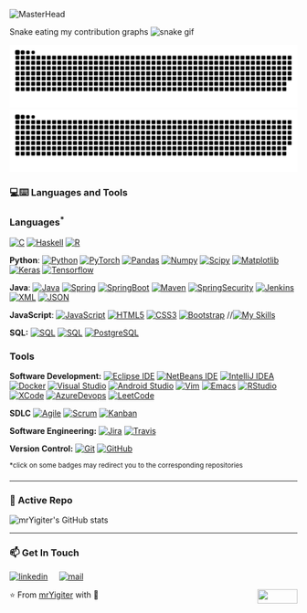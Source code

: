 ![MasterHead](https://univerlist.com/media/uploads/2018/05/24/java-code-with-logo-feature_1290x688_ms.jpg)


Snake eating my contribution graphs
![snake gif](https://github.com/mrYigiter/blob/output/github-contribution-grid-snake.gif)


![github contribution grid snake animation](https://raw.githubusercontent.com/platane/platane/output/github-contribution-grid-snake-dark.svg#gh-dark-mode-only)![github contribution grid snake animation](https://raw.githubusercontent.com/platane/platane/output/github-contribution-grid-snake.svg#gh-light-mode-only)


### 💻:keyboard: Languages and Tools 

### Languages<sup>*</sup>

[![C](https://img.shields.io/badge/-A8B9CC?style=flat&logo=c&logoColor=white&link=https://github.com/mrYigiter)](https://github.com/mrYigiter)
[![Haskell](https://img.shields.io/badge/-Haskell-purple?style=flat&logo=haskell&logoColor=white&link=https://github.com/mrYigiter/Haskell---NLP)](https://github.com/mrYigiter/Haskell---NLP)
[![R](https://img.shields.io/badge/-R-blue?style=flat&logo=R&logoColor=white&link=https://github.com/mrYigiter/Haskell---NLP)](https://github.com/mrYigiter/Haskell---NLP)

  **Python**:
  [![Python](https://img.shields.io/badge/-Python-black?style=flat&logo=python&link=https://github.com/mrYigiter/Python-AWS-TradingAI)](https://github.com/mrYigiter/Python-AWS-TradingAI)
  [![PyTorch](https://img.shields.io/badge/-PyTorch-EE4C2C?style=flat&logo=PyTorch&logoColor=white&link=https://github.com/mrYigiter/Python-AWS-TradingAI)](https://github.com/mrYigiter/Python-AWS-TradingAI)
  [![Pandas](https://img.shields.io/badge/-Pandas-150458?style=flat&logo=Pandas&link=https://github.com/mrYigiter/Python-AWS-TradingAI)](https://github.com/mrYigiter/Python-AWS-TradingAI)
  [![Numpy](https://img.shields.io/badge/-Numpy-lightgray?style=flat&logo=Numpy&logoColor=white&link=hhttps://github.com/mrYigiter/Python-AWS-TradingAI)](https://github.com/mrYigiter/Python-AWS-TradingAI)
  [![Scipy](https://img.shields.io/badge/-Scipy-blue?style=flat&logo=Scipy&logoColor=white&link=https://github.com/mrYigiter/Python-AWS-TradingAI)](https://github.com/mrYigiter/Python-AWS-TradingAI)
  [![Matplotlib](https://img.shields.io/badge/-Matplotlib-black?style=flat&logo=Matplotlib&logoColor=white&link=https://github.com/mrYigiter/Python-AWS-TradingAI)](https://github.com/mrYigiter/Python-AWS-TradingAI)
  [![Keras](https://img.shields.io/badge/-Keras-D00000?style=flat&logo=Keras&link=https://github.com/mrYigiter/Python-AWS-TradingAI)](https://github.com/mrYigiter/Python-AWS-TradingAI)
  [![Tensorflow](https://img.shields.io/badge/-Tensorflow-gray?style=flat&logo=tensorflow&link=https://github.com/mrYigiter/Python-AWS-TradingAI)](https://github.com/mrYigiter/Python-AWS-TradingAI) 

  **Java**: 
  [![Java](https://img.shields.io/badge/Java-orange?style=flat&logo=java&logoColor=white&link=https://github.com/mrYigiter/OOP-JAVA-and-Android-App-Developer)](https://github.com/mrYigiter/OOP-JAVA-and-Android-App-Developer) 
  [![Spring](https://img.shields.io/badge/-Spring-lightgray?style=flat&logo=spring&link=https://github.com/mrYigiter/Java-Web-Developer)](https://github.com/mrYigiter/Java-Web-Developer)
  [![SpringBoot](https://img.shields.io/badge/-Springboot-black?style=flat&logo=springboot&link=https://github.com/mrYigiter/Java-Web-Developer)](https://github.com/mrYigiter/Java-Web-Developer)
  [![Maven](https://img.shields.io/badge/Maven-C71A36?style=flat&logo=apache-maven&link=https://github.com/mrYigiter/Java-Web-Developer)](https://github.com/mrYigiter/Java-Web-Developer) 
  [![SpringSecurity](https://img.shields.io/badge/SpringSecurity-02303A?style=flat&logo=springboot&link=https://github.com/mrYigiter/Java-Web-Developer)](https://github.com/mrYigiter/Java-Web-Developer)
  [![Jenkins](https://img.shields.io/badge/Jenkins-gray?style=flat&logo=jenkins&link=https://github.com/mrYigiter/Java-Web-Developer)](https://github.com/mrYigiter/Java-Web-Developer) 
  [![XML](https://img.shields.io/badge/-XML-orange?style=flat&logo=xml&link=https://github.com/mrYigiter/Java-Web-Developer)](https://github.com/mrYigiter/Java-Web-Developer)
  [![JSON](https://img.shields.io/badge/-JSON-lightgray?style=flat&logo=json&link=https://github.com/mrYigiter/Java-Web-Developer)](https://github.com/mrYigiter)

  **JavaScript**: 
  [![JavaScript](https://img.shields.io/badge/-JavaScript-black?style=flat&logo=javascript&link=https://github.com/mrYigiter)](https://github.com/mrYigiter)
  [![HTML5](https://img.shields.io/badge/-HTML5-E34F26?style=flat&logo=html5&logoColor=white&link=https://github.com/mrYigiter)](https://github.com/mrYigiter) 
  [![CSS3](https://img.shields.io/badge/-CSS3-1572B6?style=flat&logo=css3&link=https://github.com/mrYigiter)](https://github.com/mrYigiter) 
  [![Bootstrap](https://img.shields.io/badge/-Bootstrap-purple?style=flat&logo=bootstrap&link=https://github.com/mrYigiter)](https://github.com/mrYigiter)
  //[![My Skills](https://skillicons.dev/icons?i=js,html,css,wasm)](https://skillicons.dev)

  **SQL:**
  [![SQL](https://img.shields.io/badge/-SQL-orange?style=flat&logo=sql&link=https://github.com/Quananhle)](https://github.com/Quananhle)
  [![SQL](https://img.shields.io/badge/-MsSQL-orange?style=flat&logo=sql&link=https://github.com/mrYigiter)](https://github.com/mrYigiter)
  [![PostgreSQL](https://img.shields.io/badge/-PostgreSQL-blue?style=flat&logo=postgresql&link=https://github.com/Quananhle)](https://github.com/Quananhle)

### Tools

**Software Development:**
[![Eclipse IDE](https://img.shields.io/badge/-darkblue?style=flat&logo=Eclipse-IDE&logoColor=white&link=https://github.com/Quananhle "Eclipse IDE")](https://github.com/Quananhle)
[![NetBeans IDE](https://img.shields.io/badge/-1B6AC6?style=flat&logo=Apache-NetBeans-IDE&logoColor=white&link=https://github.com/Quananhle "NetBeans IDE")](https://github.com/Quananhle)
[![IntelliJ IDEA](https://img.shields.io/badge/-red?style=flat&logo=IntelliJ-IDEA&logoColor=white&link=https://github.com/Quananhle "IntelliJ IDEA")](https://github.com/Quananhle)
[![Docker](https://img.shields.io/badge/-2496ED?style=flat&logo=Docker&logoColor=white&link=https://github.com/Quananhle "Docker")](https://github.com/Quananhle)
[![Visual Studio](https://img.shields.io/badge/-007ACC?style=flat&logo=Visual-Studio-Code&logoColor=white&link=https://github.com/Quananhle "Visual Studio")](https://github.com/Quananhle)
[![Android Studio](https://img.shields.io/badge/-3DDC84?style=flat&logo=Android-Studio&logoColor=white&link=https://github.com/Quananhle "Android Studio" )](https://github.com/Quananhle)
[![Vim](https://img.shields.io/badge/-019733?style=flat&logo=Vim&logoColor=white&link=https://github.com/Quananhle "Vim")](https://github.com/Quananhle)
[![Emacs](https://img.shields.io/badge/-7F5AB6?style=flat&logo=GNU-Emacs&logoColor=white&link=https://github.com/Quananhle "Emacs")](https://github.com/Quananhle)
[![RStudio](https://img.shields.io/badge/-75AADB?style=flat&logo=RStudio&logoColor=white&link=https://github.com/Quananhle "RStudio")](https://github.com/Quananhle)
[![XCode](https://img.shields.io/badge/-1575F9?style=flat&logo=Xcode&logoColor=white&link=https://github.com/Quananhle "XCode")](https://github.com/Quananhle)
[![AzureDevops](https://img.shields.io/badge/-0175C2?style=flat&logo=azureDevops&logoColor=white&link=https://github.com/Quananhle "AzureDevops")](https://github.com/Quananhle)
[![LeetCode](https://img.shields.io/badge/-02569B?style=flat&logo=leetCode&logoColor=white&link=https://github.com/Quananhle "LeetCode")](https://github.com/Quananhle)

**SDLC**
[![Agile](https://img.shields.io/badge/Agile-blue?style=flat&logo=Agile&logoColor=white&link=https://github.com/mrYigiter "Agile")](https://github.com/mrYigiter) [![Scrum](https://img.shields.io/badge/Scrum-green?style=flat&logo=Scrum&logoColor=white&link=https://github.com/mrYigiter "Scrum")](https://github.com/mrYigiter) [![Kanban](https://img.shields.io/badge/Kanban-red?style=flat&logo=Kanban&logoColor=white&link=https://github.com/Quananhle "Kanban")](https://github.com/Quananhle)

**Software Engineering:**
[![Jira](https://img.shields.io/badge/-Jira-0052CC?style=flat&logo=jira&logoColor=white&link=https://github.com/Quananhle)](https://github.com/Quananhle)
[![Travis](https://img.shields.io/badge/-Travis-red?style=flat&logo=travis&logoColor=white&link=https://github.com/Quananhle)](https://github.com/Quananhle) 

**Version Control:**
[![Git](https://img.shields.io/badge/-Git-black?style=flat&logo=git&link=https://github.com/mrYigiter)](https://github.com/mrYigiter) 
[![GitHub](https://img.shields.io/badge/-GitHub-181717?style=flat&logo=github&link=https://github.com/mrYigiter)](https://github.com/mrYigiter)

<sup>*click on some badges may redirect you to the corresponding repositories</sup>

---
### 👀 Active Repo
![mrYigiter's GitHub stats](https://github-readme-stats.vercel.app/api?username=mrYigiter&show_icons=true&theme=tokyonight)

<!-- ### 🏆 Github Status
![Top Used Language](https://github-readme-stats.vercel.app/api/top-langs/?username=quananhle&show_icons=true&theme=tokyonight&hide_border=true)
![My Github Status](https://github-readme-stats.vercel.app/api?username=quananhle&show_icons=true&theme=shades-of-purple&hide_border=true) -->

 ---
### 📫 Get In Touch
<!--[![LinkedIn](https://www.vectorlogo.zone/logos/linkedin/linkedin-icon.svg "quan-le-5932b8160")](https://www.linkedin.com/in/quan-le-5932b8160/)-->
<a href="mailto:qle2@hawk.iit.edu"><img src="https://www.vectorlogo.zone/logos/linkedin/linkedin-icon.svg" width="30px" alt="linkedin"></a>
&nbsp; &nbsp;
<a href="mailto:qle2@hawk.iit.edu"><img src="https://www.vectorlogo.zone/logos/gmail/gmail-icon.svg" width="30px" alt="mail"></a> 
&nbsp; &nbsp;
 
⭐️ From [mrYigiter](https://github.com/mrYigiter) with :sparkling_heart: 
<img align="right" width="70" height="25" src="https://visitor-badge.glitch.me/badge?page_id=quananhle.quananhle0">
